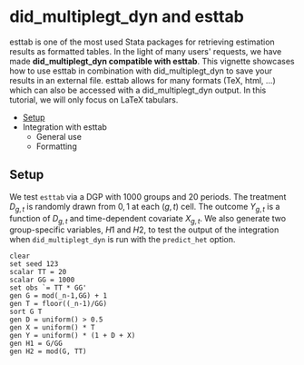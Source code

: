 # did_multiplegt_dyn and esttab

esttab is one of the most used Stata packages for retrieving estimation results as formatted tables. In the light of many users' requests, we have made **did_multiplegt_dyn compatible with esttab**. This vignette showcases how to use esttab in combination with did_multiplegt_dyn to save your results in an external file. esttab allows for many formats (TeX, html, ...) which can also be accessed with a did_multiplegt_dyn output. In this tutorial, we will only focus on LaTeX tabulars.

+ [Setup](#setup)
+ Integration with esttab
  - General use
  - Formatting

## Setup

We test `esttab` via a DGP with 1000 groups and 20 periods. The treatment $D_{g,t}$ is randomly drawn from ${0,1}$ at each $(g,t)$ cell. The outcome $Y_{g,t}$ is a function of $D_{g,t}$ and time-dependent covariate $X_{g,t}$. We also generate two group-specific variables, $H1$ and $H2$, to test the output of the integration when `did_multiplegt_dyn` is run with the `predict_het` option.

```applescript
clear
set seed 123
scalar TT = 20
scalar GG = 1000
set obs `= TT * GG'
gen G = mod(_n-1,GG) + 1
gen T = floor((_n-1)/GG)
sort G T
gen D = uniform() > 0.5
gen X = uniform() * T
gen Y = uniform() * (1 + D + X)
gen H1 = G/GG
gen H2 = mod(G, TT)
```

<p>
  <image src="https://github.com/DiegoCiccia/did_multiplegt_dyn/blob/main/vignettes/assets/reg1.png" alt>
</p>